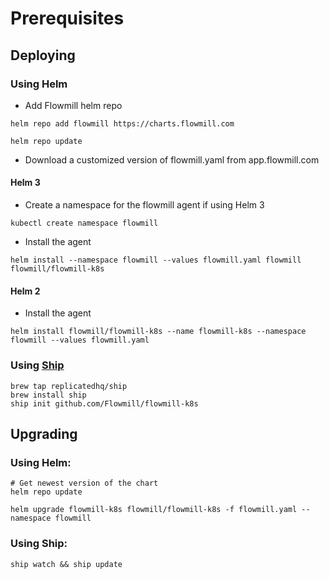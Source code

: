 
# Prerequisites

## Deploying

### Using Helm

* Add Flowmill helm repo

```console
helm repo add flowmill https://charts.flowmill.com

helm repo update
```

* Download a customized version of flowmill.yaml from app.flowmill.com

#### Helm 3

* Create a namespace for the flowmill agent if using Helm 3

```console
kubectl create namespace flowmill
```

* Install the agent

```console
helm install --namespace flowmill --values flowmill.yaml flowmill flowmill/flowmill-k8s
```

#### Helm 2

* Install the agent

```console
helm install flowmill/flowmill-k8s --name flowmill-k8s --namespace flowmill --values flowmill.yaml
```

### Using [Ship](https://github.com/replicatedhq/ship)

```console
brew tap replicatedhq/ship
brew install ship
ship init github.com/Flowmill/flowmill-k8s
```

## Upgrading

### Using Helm:

```console
# Get newest version of the chart
helm repo update

helm upgrade flowmill-k8s flowmill/flowmill-k8s -f flowmill.yaml --namespace flowmill
```

### Using Ship:

```console
ship watch && ship update
```
